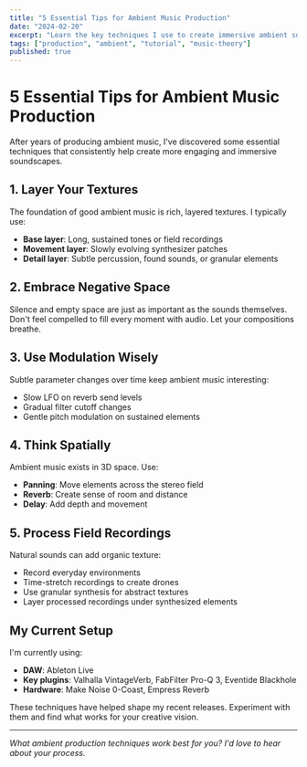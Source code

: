 ```yaml
---
title: "5 Essential Tips for Ambient Music Production"
date: "2024-02-20"
excerpt: "Learn the key techniques I use to create immersive ambient soundscapes, from texture creation to spatial processing."
tags: ["production", "ambient", "tutorial", "music-theory"]
published: true
---
```


# 5 Essential Tips for Ambient Music Production

After years of producing ambient music, I've discovered some essential techniques that consistently help create more engaging and immersive soundscapes.

## 1. Layer Your Textures

The foundation of good ambient music is rich, layered textures. I typically use:

- **Base layer**: Long, sustained tones or field recordings
- **Movement layer**: Slowly evolving synthesizer patches
- **Detail layer**: Subtle percussion, found sounds, or granular elements

## 2. Embrace Negative Space

Silence and empty space are just as important as the sounds themselves. Don't feel compelled to fill every moment with audio. Let your compositions breathe.

## 3. Use Modulation Wisely

Subtle parameter changes over time keep ambient music interesting:
- Slow LFO on reverb send levels
- Gradual filter cutoff changes
- Gentle pitch modulation on sustained elements

## 4. Think Spatially

Ambient music exists in 3D space. Use:
- **Panning**: Move elements across the stereo field
- **Reverb**: Create sense of room and distance
- **Delay**: Add depth and movement

## 5. Process Field Recordings

Natural sounds can add organic texture:
- Record everyday environments
- Time-stretch recordings to create drones
- Use granular synthesis for abstract textures
- Layer processed recordings under synthesized elements

## My Current Setup

I'm currently using:
- **DAW**: Ableton Live
- **Key plugins**: Valhalla VintageVerb, FabFilter Pro-Q 3, Eventide Blackhole
- **Hardware**: Make Noise 0-Coast, Empress Reverb

These techniques have helped shape my recent releases. Experiment with them and find what works for your creative vision.

---

*What ambient production techniques work best for you? I'd love to hear about your process.*